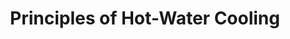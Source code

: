 ---
category: cooling
title: "Principles of Hot-Water Cooling"
description: "Discussion on the application and realization of hot-water cooling."
questions:
  - Which large systems use hot-water cooling?
  - What is the benefit over ordinary water cooling?
  - Can you quantify the efficiency improvement compared to air cooling?
  - What is the standard water circuit diagram for this setup?
  - What are the biggest challenges on the hardware / construction side?
literature:
  - 1309.4887v1
  - 1502.04025v1
  - Cooling-making-efficient-choices
  - Evaluation-of-the-impact-of-Direct-Warm-Water-Cooling
scheduled: 2016-08-24 10:00:00
---